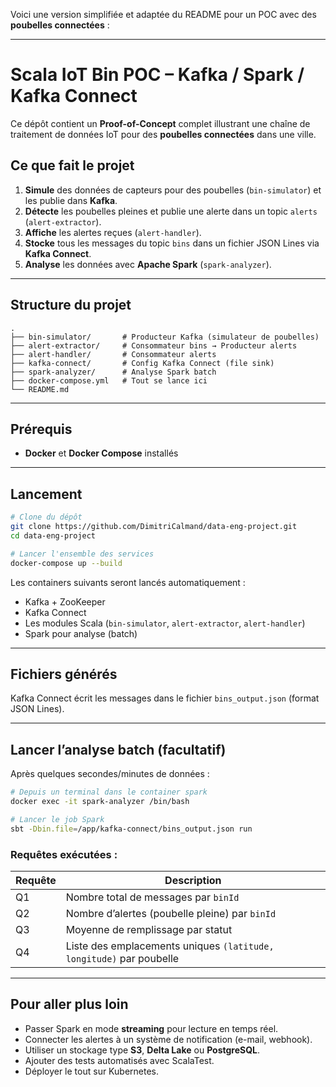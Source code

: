 Voici une version simplifiée et adaptée du README pour un POC avec des **poubelles connectées** :

---

# Scala IoT Bin POC – Kafka / Spark / Kafka Connect

Ce dépôt contient un **Proof-of-Concept** complet illustrant une chaîne de traitement de données IoT pour des **poubelles connectées** dans une ville.

## Ce que fait le projet

1. **Simule** des données de capteurs pour des poubelles (`bin-simulator`) et les publie dans **Kafka**.
2. **Détecte** les poubelles pleines et publie une alerte dans un topic `alerts` (`alert-extractor`).
3. **Affiche** les alertes reçues (`alert-handler`).
4. **Stocke** tous les messages du topic `bins` dans un fichier JSON Lines via **Kafka Connect**.
5. **Analyse** les données avec **Apache Spark** (`spark-analyzer`).

---

## Structure du projet

```
.
├── bin-simulator/       # Producteur Kafka (simulateur de poubelles)
├── alert-extractor/     # Consommateur bins → Producteur alerts
├── alert-handler/       # Consommateur alerts
├── kafka-connect/       # Config Kafka Connect (file sink)
├── spark-analyzer/      # Analyse Spark batch
├── docker-compose.yml   # Tout se lance ici
└── README.md
```

---

## Prérequis

* **Docker** et **Docker Compose** installés

---

## Lancement

```bash
# Clone du dépôt
git clone https://github.com/DimitriCalmand/data-eng-project.git
cd data-eng-project

# Lancer l'ensemble des services
docker-compose up --build
```

Les containers suivants seront lancés automatiquement :

* Kafka + ZooKeeper
* Kafka Connect
* Les modules Scala (`bin-simulator`, `alert-extractor`, `alert-handler`)
* Spark pour analyse (batch)

---

## Fichiers générés

Kafka Connect écrit les messages dans le fichier `bins_output.json` (format JSON Lines).

---

## Lancer l’analyse batch (facultatif)

Après quelques secondes/minutes de données :

```bash
# Depuis un terminal dans le container spark
docker exec -it spark-analyzer /bin/bash

# Lancer le job Spark
sbt -Dbin.file=/app/kafka-connect/bins_output.json run
```

### Requêtes exécutées :

| Requête | Description                                                         |
| ------- | ------------------------------------------------------------------- |
| Q1      | Nombre total de messages par `binId`                                |
| Q2      | Nombre d’alertes (poubelle pleine) par `binId`                      |
| Q3      | Moyenne de remplissage par statut                                   |
| Q4      | Liste des emplacements uniques `(latitude, longitude)` par poubelle |

---

## Pour aller plus loin

* Passer Spark en mode **streaming** pour lecture en temps réel.
* Connecter les alertes à un système de notification (e-mail, webhook).
* Utiliser un stockage type **S3**, **Delta Lake** ou **PostgreSQL**.
* Ajouter des tests automatisés avec ScalaTest.
* Déployer le tout sur Kubernetes.
